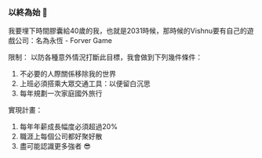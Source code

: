 ### 以終為始 👋

我要埋下時間膠囊給40歲的我，也就是2031時候，那時候的Vishnu要有自己的遊戲公司：名為永恆 - Forver Game

限制：
以防各種意外情況打斷此目標，我會做到下列幾件條件：
1. 不必要的人際關係移除我的世界
2. 上班必須搭乘大眾交通工具：以便留白沉思
3. 每年規劃一次家庭國外旅行

實現計畫：
1. 每年年薪成長幅度必須超過20%
2. 職涯上每個公司都好聚好散
3. 盡可能認識更多強者 😎
